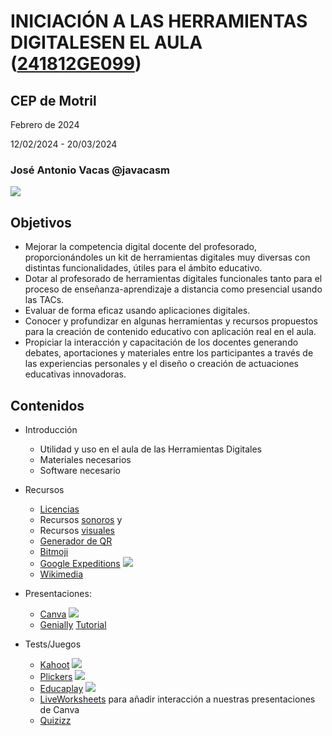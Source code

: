 # INICIACIÓN A LAS HERRAMIENTAS DIGITALESEN EL AULA ([241812GE099](https://www.juntadeandalucia.es/educacion/secretariavirtual/consultaCEP/actividad/241812GE099/))


## CEP de Motril 

Febrero de 2024

12/02/2024 - 20/03/2024

### José Antonio Vacas @javacasm

![](https://raw.githubusercontent.com/javacasm/Iniciacion-Herramientas-Digitales-Aula/main/images/Licencia_CC_peque.png)


## Objetivos

- Mejorar la competencia digital docente del profesorado, proporcionándoles un kit de herramientas digitales muy diversas con distintas funcionalidades, útiles para el ámbito educativo.
- Dotar al profesorado de herramientas digitales funcionales tanto para el proceso de enseñanza-aprendizaje a distancia como presencial usando las TACs.
- Evaluar de forma eficaz usando aplicaciones digitales.
- Conocer y profundizar en algunas herramientas y recursos propuestos para la creación de contenido educativo con aplicación real en el aula.
- Propiciar la interacción y capacitación de los docentes generando debates, aportaciones y materiales entre los participantes a través de las experiencias personales y el diseño o creación de actuaciones educativas innovadoras.


## Contenidos

* Introducción
    * Utilidad y uso en el aula de las Herramientas Digitales
    * Materiales necesarios
    * Software necesario

* Recursos
    * [Licencias](Licencias.md)
    * Recursos [sonoros](BancosSonidosMusica.md) y 
    * Recursos [visuales](https://aonialearning.com/herramientas/recursos-digitales-aula-online/)
    * [Generador de QR](https://es.qr-code-generator.com/)
    * [Bitmoji](https://www.bitmoji.com/)
    * [Google Expeditions](https://artsandculture.google.com/project/expeditions)
    ![](https://raw.githubusercontent.com/javacasm/Iniciacion-Herramientas-Digitales-Aula/main/images/googleExpeditions.jpeg)
    * [Wikimedia](https://commons.wikimedia.org/wiki/Main_Page)

* Presentaciones:
    * [Canva](https://www.canva.com/es_es/)
    ![](https://raw.githubusercontent.com/javacasm/Iniciacion-Herramientas-Digitales-Aula/main/images/canva.jpeg)
    * [Genially](https://genial.ly) [Tutorial](https://www.educaciontrespuntocero.com/recursos/tutorial-crear-un-kahoot-para-clase/)

* Tests/Juegos
    * [Kahoot](https://kahoot.it/)
    ![](https://raw.githubusercontent.com/javacasm/Iniciacion-Herramientas-Digitales-Aula/main/images/kahoot.jpeg)
    * [Plickers](https://get.plickers.com/)
    ![](https://raw.githubusercontent.com/javacasm/Iniciacion-Herramientas-Digitales-Aula/main/images/plicker.jpeg)
    * [Educaplay](https://es.educaplay.com/)
    ![](https://raw.githubusercontent.com/javacasm/Iniciacion-Herramientas-Digitales-Aula/main/images/educaplay.jpeg)
    * [LiveWorksheets](https://es.liveworksheets.com/) para añadir interacción a nuestras presentaciones de Canva
    * [Quizizz](https://quizizz.com/)
